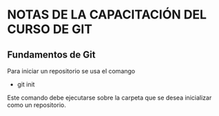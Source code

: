 # NOTAS DE LA CAPACITACIÓN DEL CURSO DE GIT

## Fundamentos de Git

Para iniciar un repositorio se usa el comango

- git init

Este comando debe ejecutarse sobre la carpeta que se desea inicializar como un repositorio.
